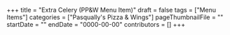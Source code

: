 +++
title = "Extra Celery (PP&W Menu Item)"
draft = false
tags = ["Menu Items"]
categories = ["Pasqually's Pizza & Wings"]
pageThumbnailFile = ""
startDate = ""
endDate = "0000-00-00"
contributors = []
+++

